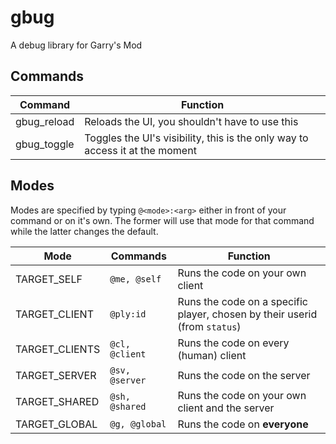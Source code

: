 # gbug
A debug library for Garry's Mod

## Commands

| Command     | Function                                                                     |
|-------------|------------------------------------------------------------------------------|
| gbug_reload | Reloads the UI, you shouldn't have to use this                               |
| gbug_toggle | Toggles the UI's visibility, this is the only way to access it at the moment |

## Modes

Modes are specified by typing `@<mode>:<arg>` either in front of your command or on it's own. The former will use that mode for that command while the latter changes the default.

| Mode           | Commands       | Function                                                                   |
|----------------|----------------|----------------------------------------------------------------------------|
| TARGET_SELF    | `@me, @self`   | Runs the code on your own client                                           |
| TARGET_CLIENT  | `@ply:id`      | Runs the code on a specific player, chosen by their userid (from `status`) |
| TARGET_CLIENTS | `@cl, @client` | Runs the code on every (human) client                                      |
| TARGET_SERVER  | `@sv, @server` | Runs the code on the server                                                |
| TARGET_SHARED  | `@sh, @shared` | Runs the code on your own client and the server                            |
| TARGET_GLOBAL  | `@g, @global`  | Runs the code on **everyone**                                              |
